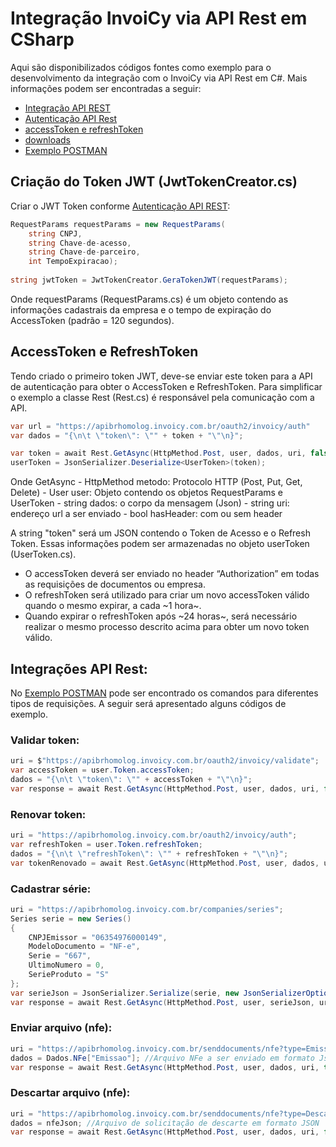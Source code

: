 # Integração InvoiCy via API Rest em CSharp

Aqui são disponibilizados códigos fontes como exemplo para o desenvolvimento da integração com o InvoiCy via API Rest em C#.
Mais informações podem ser encontradas a seguir:
- [Integração API REST](https://desenvolvedores.migrate.info/2020/06/integracao-via-api-rest-para-emissao-de-documentos/ "Integração API REST")
- [Autenticação API Rest](https://desenvolvedores.migrate.info/2021/06/autenticacao-api-rest/)
- [accessToken e refreshToken](https://desenvolvedores.migrate.info/2020/06/integracao-via-api-rest-para-emissao-de-documentos/#:~:text=accessToken%20e%20refreshToken)
- [downloads](https://desenvolvedores.migrate.info/downloads/)
- [Exemplo POSTMAN](https://documenter.getpostman.com/view/9193875/SztEanQL?version=latest)

## Criação do Token JWT (JwtTokenCreator.cs)
Criar o JWT Token conforme [Autenticação API REST](https://desenvolvedores.migrate.info/2021/06/autenticacao-api-rest/):

```csharp 
RequestParams requestParams = new RequestParams(
    string CNPJ, 
    string Chave-de-acesso,
    string Chave-de-parceiro, 
    int TempoExpiracao);
    
string jwtToken = JwtTokenCreator.GeraTokenJWT(requestParams);
```

Onde requestParams (RequestParams.cs) é um objeto contendo as informações cadastrais da empresa e o tempo de expiração do AccessToken (padrão = 120 segundos).

## AccessToken e RefreshToken
Tendo criado o primeiro token JWT, deve-se enviar este token para a API de autenticação para obter o AccessToken e RefreshToken. Para simplificar o exemplo a classe Rest (Rest.cs) é responsável pela comunicação com a API.

```csharp
var url = "https://apibrhomolog.invoicy.com.br/oauth2/invoicy/auth"
var dados = "{\n\t \"token\": \"" + token + "\"\n}";

var token = await Rest.GetAsync(HttpMethod.Post, user, dados, uri, false);
userToken = JsonSerializer.Deserialize<UserToken>(token);
```

Onde GetAsync
	- HttpMethod metodo: Protocolo HTTP (Post, Put, Get, Delete)
	- User user: Objeto contendo os objetos RequestParams e UserToken
	- string dados: o corpo da mensagem (Json)
	- string uri: endereço url a ser enviado
	- bool hasHeader: com ou sem header

A string "token" será um JSON contendo o Token de Acesso e o Refresh Token. Essas informações podem ser armazenadas no objeto userToken (UserToken.cs). 

- O accessToken deverá ser enviado no header “Authorization” em todas as requisições de documentos ou empresa.
- O refreshToken será utilizado para criar um novo accessToken válido quando o mesmo expirar, a cada ~1 hora~. 
- Quando expirar o refreshToken após ~24 horas~, será necessário realizar o mesmo processo descrito acima para obter um novo token válido.

## Integrações API Rest:
No [Exemplo POSTMAN](https://documenter.getpostman.com/view/9193875/SztEanQL?version=latest) pode ser encontrado os comandos para diferentes tipos de requisições. A seguir será apresentado alguns códigos de exemplo.

### Validar token: 
```csharp
uri = $"https://apibrhomolog.invoicy.com.br/oauth2/invoicy/validate";
var accessToken = user.Token.accessToken;
dados = "{\n\t \"token\": \"" + accessToken + "\"\n}";
var response = await Rest.GetAsync(HttpMethod.Post, user, dados, uri, false);
```

### Renovar token:  
```csharp
uri = "https://apibrhomolog.invoicy.com.br/oauth2/invoicy/auth";
var refreshToken = user.Token.refreshToken;
dados = "{\n\t \"refreshToken\": \"" + refreshToken + "\"\n}";
var tokenRenovado = await Rest.GetAsync(HttpMethod.Post, user, dados, uri, false);
```

### Cadastrar série: 
```csharp
uri = "https://apibrhomolog.invoicy.com.br/companies/series";
Series serie = new Series()
{
	CNPJEmissor = "06354976000149",
	ModeloDocumento = "NF-e",
	Serie = "667",
	UltimoNumero = 0,
	SerieProduto = "S"
};
var serieJson = JsonSerializer.Serialize(serie, new JsonSerializerOptions() { WriteIndented = true });
var response = await Rest.GetAsync(HttpMethod.Post, user, serieJson, uri, true);
```

### Enviar arquivo (nfe):
```csharp
uri = "https://apibrhomolog.invoicy.com.br/senddocuments/nfe?type=Emissao";
dados = Dados.NFe["Emissao"]; //Arquivo NFe a ser enviado em formato Json
var response = await Rest.GetAsync(HttpMethod.Post, user, dados, uri, true);
```

### Descartar arquivo (nfe):
```csharp
uri = "https://apibrhomolog.invoicy.com.br/senddocuments/nfe?type=Descarte";
dados = nfeJson; //Arquivo de solicitação de descarte em formato JSON
var response = await Rest.GetAsync(HttpMethod.Post, user, dados, uri, false);
```

